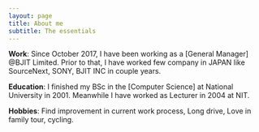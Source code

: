 ```yaml
---
layout: page
title: About me
subtitle: The essentials
---
```


**Work**: Since October 2017, I have been working as a [General Manager] @BJIT Limited. Prior to that, I have worked few company in JAPAN like SourceNext, SONY, BJIT INC in couple years.

**Education**: I finished my BSc in the [Computer Science] at National University in 2001. Meanwhile I have worked as Lecturer in 2004 at NIT.

**Hobbies**: Find improvement in current work process, Long drive, Love in family tour, cycling. 
